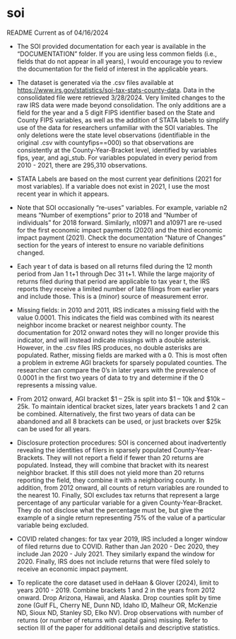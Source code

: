 # soi
README Current as of 04/16/2024

-	The SOI provided documentation for each year is available in the “DOCUMENTATION” folder. If you are using less common fields (i.e., fields that do not appear in all years), I would encourage you to review the documentation for the field of interest in the applicable years. 

-	The dataset is generated via the .csv files available at https://www.irs.gov/statistics/soi-tax-stats-county-data. Data in the consolidated file were retrieved 3/28/2024.  Very limited changes to the raw IRS data were made beyond consolidation. The only additions are a field for the year and a 5 digit FIPS identifier based on the State and County FIPS variables, as well as the addition of STATA labels to simplify use of the data for researchers unfamiliar with the SOI variables. The only deletions were the state level observations (identifiable in the original .csv with countyfips==000) so that observations are consistently at the County-Year-Bracket level, identified by variables fips, year, and agi_stub. For variables populated in every period from 2010 - 2021, there are 295,310 observations.

-	STATA Labels are based on the most current year definitions (2021 for most variables). If a variable does not exist in 2021, I use the most recent year in which it appears.

-	Note that SOI occasionally “re-uses” variables. For example, variable n2 means “Number of exemptions” prior to 2018 and “Number of individuals” for 2018 forward. Similarly, n10971 and a10971 are re-used for the first economic impact payments (2020) and the third economic impact payment (2021). Check the documentation “Nature of Changes” section for the years of interest to ensure no variable definitions changed.

-	Each year t of data is based on all returns filed during the 12 month period from Jan 1 t+1 through Dec 31 t+1. While the large majority of returns filed during that period are applicable to tax year t, the IRS reports they receive a limited number of late filings from earlier years and include those. This is a (minor) source of measurement error.

-	Missing fields: in 2010 and 2011, IRS indicates a missing field with the value 0.0001. This indicates the field was combined with its nearest neighbor income bracket or nearest neighbor county. The documentation for 2012 onward notes they will no longer provide this indicator, and will instead indicate missings with a double asterisk. However, in the .csv files IRS produces, no double asterisks are populated. Rather, missing fields are marked with a 0. This is most often a problem in extreme AGI brackets for sparsely populated counties. The researcher can compare the 0’s in later years with the prevalence of 0.0001 in the first two years of data to try and determine if the 0 represents a missing value.

-	From 2012 onward, AGI bracket $1 – 25k is split into $1 – 10k and $10k – 25k. To maintain identical bracket sizes, later years brackets 1 and 2 can be combined. Alternatively, the first two years of data can be abandoned and all 8 brackets can be used, or just brackets over $25k can be used for all years. 

-	Disclosure protection procedures: SOI is concerned about inadvertently revealing the identities of filers in sparsely populated County-Year-Brackets. They will not report a field if fewer than 20 returns are populated. Instead, they will combine that bracket with its nearest neighbor bracket. If this still does not yield more than 20 returns reporting the field, they combine it with a neighboring county. In addition, from 2012 onward, all counts of return variables are rounded to the nearest 10. Finally, SOI excludes tax returns that represent a large percentage of any particular variable for a given County-Year-Bracket. They do not disclose what the percentage must be, but give the example of a single return representing 75% of the value of a particular variable being excluded.

-	COVID related changes: for tax year 2019, IRS included a longer window of filed returns due to COVID. Rather than Jan 2020 - Dec 2020, they include Jan 2020 - July 2021. They similarly expand the window for 2020. Finally, IRS does not include returns that were filed solely to receive an economic impact payment.

-	To replicate the core dataset used in deHaan & Glover (2024), limit to years 2010 - 2019. Combine brackets 1 and 2 in the years from 2012 onward. Drop Arizona, Hawaii, and Alaska. Drop counties split by time zone (Gulf FL, Cherry NE, Dunn ND, Idaho ID, Malheur OR, McKenzie ND, Sioux ND, Stanley SD, Elko NV). Drop observations with number of returns (or number of returns with capital gains) missing. Refer to section III of the paper for additional details and descriptive statistics.
